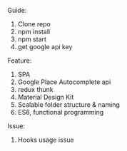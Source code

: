 Guide:
1. Clone repo
2. npm install
3. npm start
4. get google api key 

Feature:
1. SPA
2. Google Place Autocomplete api
3. redux thunk
4. Material Design Kit
5. Scalable folder structure & naming
6. ES6, functional programming

Issue:
1. Hooks usage issue
